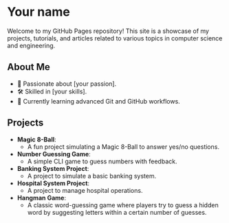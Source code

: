 # Your name

Welcome to my GitHub Pages repository! This site is a showcase of my projects, tutorials, and articles related to various topics in computer science and engineering.

## About Me
- 🚀 Passionate about [your passion].
- 🛠️ Skilled in [your skills].
- 🌱 Currently learning advanced Git and GitHub workflows.

## Projects
- **Magic 8-Ball**:
  - A fun project simulating a Magic 8-Ball to answer yes/no questions.
- **Number Guessing Game**:
  - A simple CLI game to guess numbers with feedback.
- **Banking System Project**:
  - A project to simulate a basic banking system.
- **Hospital System Project**:
  - A project to manage hospital operations.
- **Hangman Game**:
  - A classic word-guessing game where players try to guess a hidden word by suggesting letters within a certain number of guesses.

